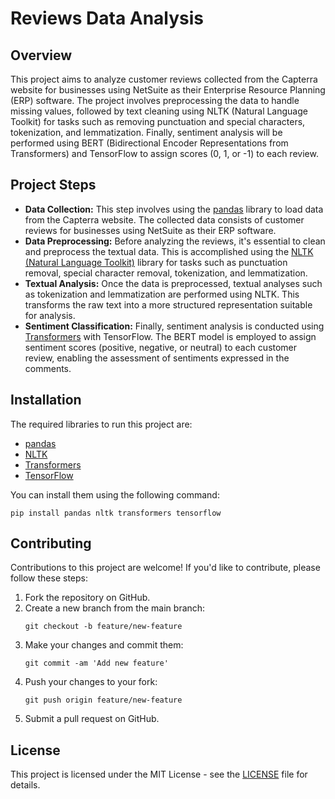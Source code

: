 <!DOCTYPE html>
<html lang="en">
<head>
    <meta charset="UTF-8">
    <meta name="viewport" content="width=device-width, initial-scale=1.0">
</head>
<body>
    <h1>Reviews Data Analysis</h1>
    <h2>Overview</h2>
    <p>This project aims to analyze customer reviews collected from the Capterra website for businesses using NetSuite as their Enterprise Resource Planning (ERP) software. The project involves preprocessing the data to handle missing values, followed by text cleaning using NLTK (Natural Language Toolkit) for tasks such as removing punctuation and special characters, tokenization, and lemmatization. Finally, sentiment analysis will be performed using BERT (Bidirectional Encoder Representations from Transformers) and TensorFlow to assign scores (0, 1, or -1) to each review.</p>
    <h2>Project Steps</h2>
<ul>
    <li><strong>Data Collection:</strong> This step involves using the <a href="https://pandas.pydata.org/">pandas</a> library to load data from the Capterra website. The collected data consists of customer reviews for businesses using NetSuite as their ERP software.</li>
    <li><strong>Data Preprocessing:</strong> Before analyzing the reviews, it's essential to clean and preprocess the textual data. This is accomplished using the <a href="https://www.nltk.org/">NLTK (Natural Language Toolkit)</a> library for tasks such as punctuation removal, special character removal, tokenization, and lemmatization.</li>
    <li><strong>Textual Analysis:</strong> Once the data is preprocessed, textual analyses such as tokenization and lemmatization are performed using NLTK. This transforms the raw text into a more structured representation suitable for analysis.</li>
    <li><strong>Sentiment Classification:</strong> Finally, sentiment analysis is conducted using <a href="https://huggingface.co/transformers/">Transformers</a> with TensorFlow. The BERT model is employed to assign sentiment scores (positive, negative, or neutral) to each customer review, enabling the assessment of sentiments expressed in the comments.</li>
</ul>

<h2>Installation</h2>
<p>The required libraries to run this project are:</p>
<ul>
    <li><a href="https://pandas.pydata.org/">pandas</a></li>
    <li><a href="https://www.nltk.org/">NLTK</a></li>
    <li><a href="https://huggingface.co/transformers/">Transformers</a></li>
    <li><a href="https://www.tensorflow.org/">TensorFlow</a></li>
</ul>
<p>You can install them using the following command:</p>
<pre><code>pip install pandas nltk transformers tensorflow</code></pre>
    <h2>Contributing</h2>
    <p>Contributions to this project are welcome! If you'd like to contribute, please follow these steps:</p>
    <ol>
        <li>Fork the repository on GitHub.</li>
        <li>Create a new branch from the main branch:</li>
        <pre><code>git checkout -b feature/new-feature</code></pre>
        <li>Make your changes and commit them:</li>
        <pre><code>git commit -am 'Add new feature'</code></pre>
        <li>Push your changes to your fork:</li>
        <pre><code>git push origin feature/new-feature</code></pre>
        <li>Submit a pull request on GitHub.</li>
    </ol>
    <h2>License</h2>
    <p>This project is licensed under the MIT License - see the <a href="LICENSE">LICENSE</a> file for details.</p>
</body>
</html>

